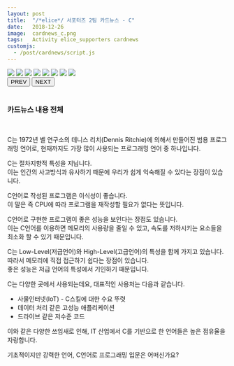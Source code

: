 ```yaml
---
layout: post
title:  "/*elice*/ 서포터즈 2팀 카드뉴스 - C"
date:   2018-12-26
image:  cardnews_c.png
tags:   Activity elice_supporters cardnews
customjs:
  - /post/cardnews/script.js
---
```



<link href="cardnews/styles.css" rel="stylesheet">

<div class="container">
<div class="album">
<div class="images">
<img src="/images/cardnews/c0.png">
<img src="/images/cardnews/c1.png">
<img src="/images/cardnews/c2.png">
<img src="/images/cardnews/c3.png">
<img src="/images/cardnews/c4.png">
<img src="/images/cardnews/c5.png">
<img src="/images/cardnews/c6.png">
<img src="/images/cardnews/c7.png">
</div>
</div>
<button class="prev">PREV</button>
<button class="next">NEXT</button>  
</div>
<script>
let num_img = document.images.length;
</script>
<script src="cardnews/script.js"></script>


<br>

### 카드뉴스 내용 전체

<br>

C는 1972년 벨 연구소의 데니스 리치(Dennis Ritchie)에 의해서 만들어진 범용 프로그래밍 언어로, 현재까지도 가장 많이 사용되는 프로그래밍 언어 중 하나입니다.  
  
C는 절차지향적 특성을 지닙니다.  
이는 인간의 사고방식과 유사하기 때문에 우리가 쉽게 익숙해질 수 있다는 장점이 있습니다.  
  
C언어로 작성된 프로그램은 이식성이 좋습니다.  
이 말은 즉 CPU에 따라 프로그램을 재작성할 필요가 없다는 뜻입니다.  
  
C언어로 구현한 프로그램이 좋은 성능을 보인다는 장점도 있습니다.  
이는 C언어를 이용하면 메모리의 사용량을 줄일 수 있고, 속도를 저하시키는 요소들을 최소화 할 수 있기 때문입니다.  
  
C는 Low-Level(저급언어)와 High-Level(고급언어)의 특성을 함께 가지고 있습니다.  
따라서 메모리에 직접 접근하기 쉽다는 장점이 있습니다.  
좋은 성능은 저급 언어의 특성에서 기인하기 때문입니다.  
  
C는 다양한 곳에서 사용되는데요, 대표적인 사용처는 다음과 같습니다.  
- 사물인터넷(IoT) - C스킬에 대한 수요 뚜렷
- 데이터 처리 같은 고성능 애플리케이션
- 드라이브 같은 저수준 코드

이와 같은 다양한 쓰임새로 인해, IT 산업에서 C를 기반으로 한 언어들은 높은 점유율을 자랑합니다.  
  
기초적이지만 강력한 언어, C언어로 프로그래밍 입문은 어떠신가요?